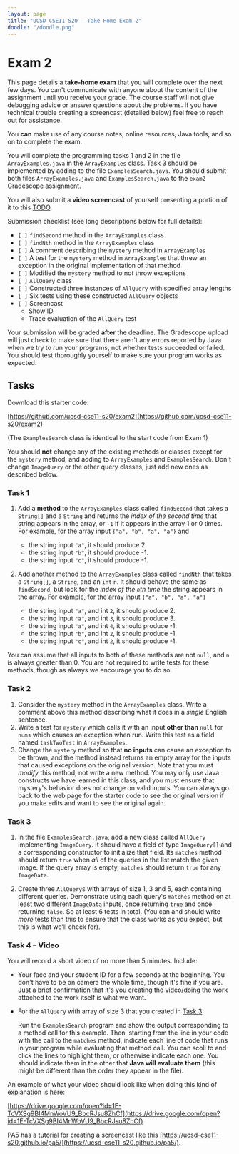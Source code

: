 ```yaml
---
layout: page
title: "UCSD CSE11 S20 – Take Home Exam 2"
doodle: "/doodle.png"
---
```


# Exam 2

This page details a **take-home exam** that you will complete over the next
few days. You can't communicate with anyone about the content of the
assignment until you receive your grade. The course staff will not give
debugging advice or answer questions about the problems. If you have
technical trouble creating a screencast (detailed below) feel free to reach
out for assistance.

You **can** make use of any course notes, online resources, Java tools, and
so on to complete the exam.

You will complete the programming tasks 1 and 2 in the file `ArrayExamples.java` in the `ArrayExamples` class. Task 3 should be implemented by adding to the file `ExamplesSearch.java`. You should submit both files `ArrayExamples.java` and `ExamplesSearch.java` to the `exam2` Gradescope assignment.

You will also submit a **video screencast** of yourself presenting a portion of it to this [TODO]().

Submission checklist (see long descriptions below for full details):

- `[ ]` `findSecond` method in the `ArrayExamples` class
- `[ ]` `findNth` method in the `ArrayExamples` class
- `[ ]` A comment describing the `mystery` method in `ArrayExamples`
- `[ ]` A test for the `mystery` method in `ArrayExamples` that threw an exception in the original implementation of that method
- `[ ]` Modified the `mystery` method to not throw exceptions
- `[ ]` `AllQuery` class
- `[ ]` Constructed three instances of `AllQuery` with specified array lengths
- `[ ]` Six tests using these constructed `AllQuery` objects
- `[ ]` Screencast
  - Show ID
  - Trace evaluation of the `AllQuery` test


Your submission will be graded **after** the deadline. The Gradescope upload
will just check to make sure that there aren't any errors reported by Java
when we try to run your programs, not whether tests succeeded or failed. You
should test thoroughly yourself to make sure your program works as expected.

## Tasks

Download this starter code:

[https://github.com/ucsd-cse11-s20/exam2](https://github.com/ucsd-cse11-s20/exam2)

(The `ExamplesSearch` class is identical to the start code from Exam 1)

You should **not** change any of the existing methods or classes except for the `mystery` method, and adding to `ArrayExamples` and `ExamplesSearch`. Don't change `ImageQuery` or the other query classes, just add new ones as described below.


### Task 1

1. Add a **method** to the `ArrayExamples` class called `findSecond` that takes a `String[]` and a `String` and returns the _index of the second time_ that string appears in the array, or `-1` if it appears in the array 1 or 0 times. For example, for the array input `{"a", "b", "a", "a"}` and

   - the string input `"a"`, it should produce 2.
   - the string input `"b"`, it should produce -1.
   - the string input `"c"`, it should produce -1.

2. Add another method to the `ArrayExamples` class called `findNth` that takes a `String[]`, a `String`, and an `int` `n`. It should behave the same as `findSecond`, but look for the _index of the `n`th time_ the string appears in the array. For example, for the array input `{"a", "b", "a", "a"}`

   - the string input `"a"`, and int `2`, it should produce 2.
   - the string input `"a"`, and int `3`, it should produce 3.
   - the string input `"a"`, and int `4`, it should produce -1.
   - the string input `"b"`, and int `2`, it should produce -1.
   - the string input `"c"`, and int `2`, it should produce -1.

You can assume that all inputs to both of these methods are not `null`, and `n` is always greater than 0. You are not required to write tests for these methods, though as always we encourage you to do so.

### Task 2

1. Consider the `mystery` method in the `ArrayExamples` class. Write a comment above this method describing what it does in a *single* English sentence.
2. Write a test for `mystery` which calls it with an input **other than** `null` for `nums` which causes an exception when run. Write this test as a field named `taskTwoTest` in `ArrayExamples`.
3. Change the `mystery` method so that **no inputs** can cause an exception to be thrown, and the method instead returns an empty array for the inputs that caused exceptions on the original version. Note that you must _modify_ this method, not write a new method. You may only use Java constructs we have learned in this class, and you must ensure that mystery's behavior does not change on valid inputs. You can always go back to the web page for the starter code to see the original version if you make edits and want to see the original again.

### Task 3

1. In the file `ExamplesSearch.java`, add a new class called `AllQuery` implementing `ImageQuery`. It should have a field of type `ImageQuery[]` and a corresponding constructor to initialize that field. Its `matches` method should return `true` when _all_ of the queries in the list match the given image. If the query array is empty, `matches` should return `true` for any `ImageData`.

2. Create three `AllQuery`s with arrays of size 1, 3 and 5, each containing different queries. Demonstrate using each query's `matches` method on at least two different `ImageData` inputs, once returning `true` and once returning `false`. So at least 6 tests in total. (You can and should write _more_ tests than this to ensure that the class works as you expect, but this is what we'll check for).

### Task 4 – Video

You will record a short video of no more than 5 minutes. Include:

- Your face and your student ID for a few seconds at the beginning. You don't
  have to be on camera the whole time, though it's fine if you are. Just a
  brief confirmation that it's you creating the video/doing the work attached
  to the work itself is what we want.
- For the `AllQuery` with array of size 3 that you created in [Task 3](#task-3):

  Run the `ExamplesSearch` program and show the output corresponding to a method call for this example. Then, starting from the line in your code with the call to the `matches` method, indicate each line of code that runs in your program while evaluating that method call. You can scoll to and click the lines to highlight them, or otherwise indicate each one. You should indicate them in the other that **Java will evaluate them** (this might be different than the order they appear in the file).

An example of what your video should look like when doing this kind of
explanation is here:

[https://drive.google.com/open?id=1E-TcVXSg9BI4MnWoVU9_BbcRJsu8ZhCf](https://drive.google.com/open?id=1E-TcVXSg9BI4MnWoVU9_BbcRJsu8ZhCf)

PA5 has a tutorial for creating a screencast like this
[https://ucsd-cse11-s20.github.io/pa5/](https://ucsd-cse11-s20.github.io/pa5/).
